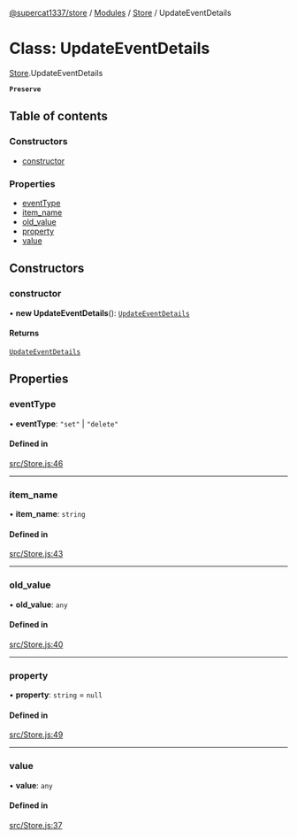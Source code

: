 [@supercat1337/store](../README.md) / [Modules](../modules.md) / [Store](../modules/Store.md) / UpdateEventDetails

# Class: UpdateEventDetails

[Store](../modules/Store.md).UpdateEventDetails

**`Preserve`**

## Table of contents

### Constructors

- [constructor](Store.UpdateEventDetails.md#constructor)

### Properties

- [eventType](Store.UpdateEventDetails.md#eventtype)
- [item\_name](Store.UpdateEventDetails.md#item_name)
- [old\_value](Store.UpdateEventDetails.md#old_value)
- [property](Store.UpdateEventDetails.md#property)
- [value](Store.UpdateEventDetails.md#value)

## Constructors

### constructor

• **new UpdateEventDetails**(): [`UpdateEventDetails`](Store.UpdateEventDetails.md)

#### Returns

[`UpdateEventDetails`](Store.UpdateEventDetails.md)

## Properties

### eventType

• **eventType**: ``"set"`` \| ``"delete"``

#### Defined in

[src/Store.js:46](https://github.com/supercat911/store/blob/9b9a25e7671821d8a1b643c0795834191eef81e1/src/Store.js#L46)

___

### item\_name

• **item\_name**: `string`

#### Defined in

[src/Store.js:43](https://github.com/supercat911/store/blob/9b9a25e7671821d8a1b643c0795834191eef81e1/src/Store.js#L43)

___

### old\_value

• **old\_value**: `any`

#### Defined in

[src/Store.js:40](https://github.com/supercat911/store/blob/9b9a25e7671821d8a1b643c0795834191eef81e1/src/Store.js#L40)

___

### property

• **property**: `string` = `null`

#### Defined in

[src/Store.js:49](https://github.com/supercat911/store/blob/9b9a25e7671821d8a1b643c0795834191eef81e1/src/Store.js#L49)

___

### value

• **value**: `any`

#### Defined in

[src/Store.js:37](https://github.com/supercat911/store/blob/9b9a25e7671821d8a1b643c0795834191eef81e1/src/Store.js#L37)
